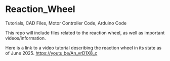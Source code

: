 # Reaction_Wheel
Tutorials, CAD Files, Motor Controller Code, Arduino Code

This repo will include files related to the reaction wheel, as well as important videos/information.

Here is a link to a video tutorial describing the reaction wheel in its state as of June 2025.
https://youtu.be/An_vrD1X8_c

